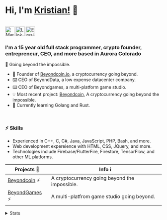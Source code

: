 # __Hi, I'm [Kristian!](https://kristian-kramer.com)__ 👋

<br/>
<a href="https://twitter.com/kristianjkramer">
  <img align="left" alt="Mark Music| Twitter" width="30px" src="https://i.ibb.co/nb5cF4h/twitter.png" />
</a>
<a href="https://www.linkedin.com/in/kristian-kramer/">
  <img align="left" alt="Linkedin" width="30px" src="https://i.ibb.co/s2Hzm4t/61109.png" />
</a>
<a href="mailto:kristian@beyondcoin.io">
  <img align="left" alt="Email" width="30px" src="https://i.ibb.co/FB5PR40/mail.png" />
</a>
<br />
<br />

### I'm a 15 year old full stack programmer, crypto founder, entrepreneur, CEO, and more based in Aurora Colorado

🙌 Going beyond the impossible.

- 🔧  Founder of [Beyondcoin.io](https://beyondcoin.io), a cryptocurrency going beyond.
- ⌨️  CEO of BeyondData, a low expense datacenter company.
- ⌨️  CEO of Beyondgames, a multi-platform game studio.
- 💡  Most recent project: [Beyondcoin](https://github.com/beyondcoin-project), A cryptocurrency going beyond the impossible.
- 🌱  Currently learning Golang and Rust.

<br />

### ⚡️ Skills

- Experienced in C++, C, C#, Java, JavaScript, PHP, Bash, and more. 
- Web development expereience with HTML, CSS, JQuery, and more.
- Technologies include Firebase/FlutterFire, Firestore, TensorFlow, and other ML platforms.

| Projects 🚧 | Info ℹ️ |
|--------------------------------------------------|------------------------------------------------------------------------------------------------|
| [Beyondcoin](https://beyondcoin.io) ⚡️ | A cryptocurrency going beyond the impossible. |
| [BeyondGames](https://beyondgames.io) ⚡️ | A multi-platfrom game studio going beyond. |



<details>
<summary>Stats</summary>                                                                                                                                                                                                                                                             
<br /> 

![Kristian's Github Stats](https://github-readme-stats.vercel.app/api?username=tech1k&count_private=true&show_icons=true&theme=algolia)


<br />
<br />
